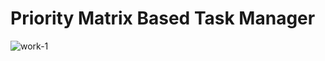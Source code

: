 # Priority Matrix Based Task Manager
![work-1](https://user-images.githubusercontent.com/66222022/214596648-abe2bc5f-55fa-4bee-832d-d6268909fe90.jpeg)
